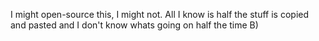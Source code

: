 I might open-source this, I might not. All I know is half the stuff is copied and pasted and I don't know whats going on half the time B)
